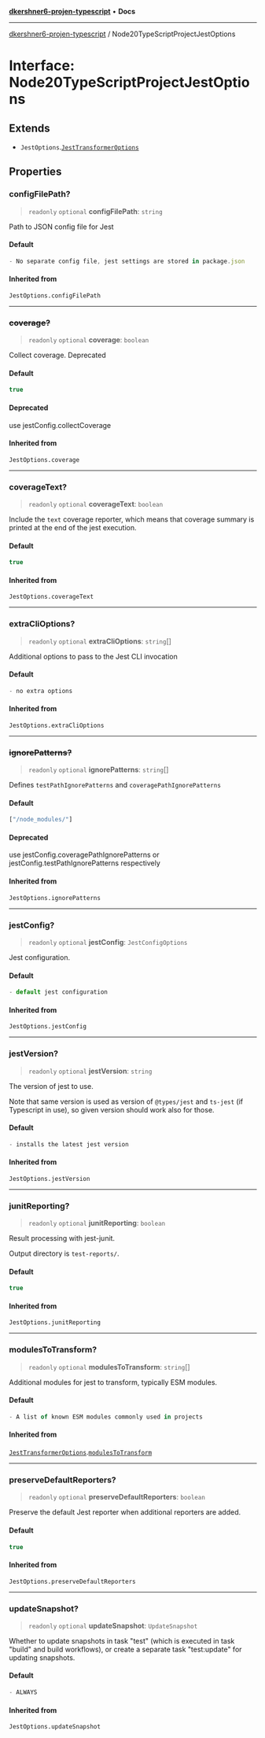 [**dkershner6-projen-typescript**](../README.md) • **Docs**

***

[dkershner6-projen-typescript](../globals.md) / Node20TypeScriptProjectJestOptions

# Interface: Node20TypeScriptProjectJestOptions

## Extends

- `JestOptions`.[`JestTransformerOptions`](JestTransformerOptions.md)

## Properties

### configFilePath?

> `readonly` `optional` **configFilePath**: `string`

Path to JSON config file for Jest

#### Default

```ts
- No separate config file, jest settings are stored in package.json
```

#### Inherited from

`JestOptions.configFilePath`

***

### ~~coverage?~~

> `readonly` `optional` **coverage**: `boolean`

Collect coverage. Deprecated

#### Default

```ts
true
```

#### Deprecated

use jestConfig.collectCoverage

#### Inherited from

`JestOptions.coverage`

***

### coverageText?

> `readonly` `optional` **coverageText**: `boolean`

Include the `text` coverage reporter, which means that coverage summary is printed
at the end of the jest execution.

#### Default

```ts
true
```

#### Inherited from

`JestOptions.coverageText`

***

### extraCliOptions?

> `readonly` `optional` **extraCliOptions**: `string`[]

Additional options to pass to the Jest CLI invocation

#### Default

```ts
- no extra options
```

#### Inherited from

`JestOptions.extraCliOptions`

***

### ~~ignorePatterns?~~

> `readonly` `optional` **ignorePatterns**: `string`[]

Defines `testPathIgnorePatterns` and `coveragePathIgnorePatterns`

#### Default

```ts
["/node_modules/"]
```

#### Deprecated

use jestConfig.coveragePathIgnorePatterns or jestConfig.testPathIgnorePatterns respectively

#### Inherited from

`JestOptions.ignorePatterns`

***

### jestConfig?

> `readonly` `optional` **jestConfig**: `JestConfigOptions`

Jest configuration.

#### Default

```ts
- default jest configuration
```

#### Inherited from

`JestOptions.jestConfig`

***

### jestVersion?

> `readonly` `optional` **jestVersion**: `string`

The version of jest to use.

Note that same version is used as version of `@types/jest` and `ts-jest` (if Typescript in use), so given version should work also for those.

#### Default

```ts
- installs the latest jest version
```

#### Inherited from

`JestOptions.jestVersion`

***

### junitReporting?

> `readonly` `optional` **junitReporting**: `boolean`

Result processing with jest-junit.

Output directory is `test-reports/`.

#### Default

```ts
true
```

#### Inherited from

`JestOptions.junitReporting`

***

### modulesToTransform?

> `readonly` `optional` **modulesToTransform**: `string`[]

Additional modules for jest to transform, typically ESM modules.

#### Default

```ts
- A list of known ESM modules commonly used in projects
```

#### Inherited from

[`JestTransformerOptions`](JestTransformerOptions.md).[`modulesToTransform`](JestTransformerOptions.md#modulestotransform)

***

### preserveDefaultReporters?

> `readonly` `optional` **preserveDefaultReporters**: `boolean`

Preserve the default Jest reporter when additional reporters are added.

#### Default

```ts
true
```

#### Inherited from

`JestOptions.preserveDefaultReporters`

***

### updateSnapshot?

> `readonly` `optional` **updateSnapshot**: `UpdateSnapshot`

Whether to update snapshots in task "test" (which is executed in task "build" and build workflows),
or create a separate task "test:update" for updating snapshots.

#### Default

```ts
- ALWAYS
```

#### Inherited from

`JestOptions.updateSnapshot`
